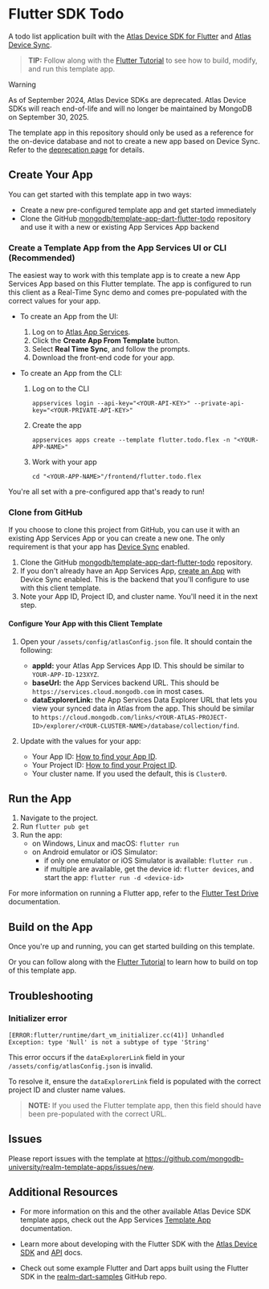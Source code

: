 # Flutter SDK Todo

A todo list application built with the [Atlas Device SDK for Flutter](https://www.mongodb.com/docs/realm/sdk/flutter/) and
[Atlas Device Sync](https://www.mongodb.com/docs/atlas/app-services/sync/).

> **TIP:** Follow along with the [Flutter Tutorial](https://www.mongodb.com/docs/atlas/app-services/tutorial/flutter/)
> to see how to build, modify, and run this template app.

> [!WARNING]
> As of September 2024, Atlas Device SDKs are deprecated. Atlas Device SDKs
> will reach end-of-life and will no longer be maintained by MongoDB on
> September 30, 2025.
>
> The template app in this repository should only be used as a reference for
> the on-device database and not to create a new app based on Device Sync.
> Refer to the [deprecation page](https://www.mongodb.com/docs/atlas/device-sdks/>deprecation/) for details.

## Create Your App

You can get started with this template app in two ways:

- Create a new pre-configured template app and get started immediately
- Clone the GitHub
  [mongodb/template-app-dart-flutter-todo](https://github.com/mongodb/template-app-dart-flutter-todo.git)
  repository and use it with a new or existing App Services App backend

### Create a Template App from the App Services UI or CLI (Recommended)

The easiest way to work with this template app is to create a new App Services
App based on this Flutter template. The app is configured
to run this client as a Real-Time Sync demo and comes pre-populated with the
correct values for your app.

- To create an App from the UI:

  1. Log on to [Atlas App Services](https://services.cloud.mongodb.com).
  2. Click the **Create App From Template** button.
  3. Select **Real Time Sync**, and follow the prompts.
  4. Download the front-end code for your app.

- To create an App from the CLI:

  1. Log on to the CLI
     ```shell
     appservices login --api-key="<YOUR-API-KEY>" --private-api-key="<YOUR-PRIVATE-API-KEY>"
     ```
  2. Create the app
     ```shell
     appservices apps create --template flutter.todo.flex -n "<YOUR-APP-NAME>"
     ```
  3. Work with your app
     ```shell
     cd "<YOUR-APP-NAME>"/frontend/flutter.todo.flex
     ```

You're all set with a pre-configured app that's ready to run!

### Clone from GitHub

If you choose to clone this project from GitHub, you can use it with an existing
App Services App or you can create a new one. The only requirement is that your
app has [Device Sync](https://www.mongodb.com/docs/atlas/app-services/sync/) enabled.

1. Clone the GitHub
   [mongodb/template-app-dart-flutter-todo](https://github.com/mongodb/template-app-dart-flutter-todo.git)
   repository.
2. If you don't already have an App Services App, [create an App](https://www.mongodb.com/docs/atlas/app-services/apps/create/#std-label-create-app) with Device Sync
   enabled. This is the backend that you'll configure to use with this client
   template.
3. Note your App ID, Project ID, and cluster name. You'll need it in the next
   step.

#### Configure Your App with this Client Template

1. Open your `/assets/config/atlasConfig.json` file. It should contain the
   following:

   - **appId:** your Atlas App Services App ID. This should be similar to `YOUR-APP-ID-123XYZ`.
   - **baseUrl:** the App Services backend URL. This should be `https://services.cloud.mongodb.com` in most cases.
   - **dataExplorerLink:** the App Services Data Explorer URL that lets you
     view your synced data in Atlas from the app. This should be similar to
     `https://cloud.mongodb.com/links/<YOUR-ATLAS-PROJECT-ID>/explorer/<YOUR-CLUSTER-NAME>/database/collection/find`.

2. Update with the values for your app:

   - Your App ID: [How to find your App ID](https://www.mongodb.com/docs/atlas/app-services/reference/find-your-project-or-app-id/).
   - Your Project ID: [How to find your Project ID](https://www.mongodb.com/docs/atlas/app-services/reference/find-your-project-or-app-id/).
   - Your cluster name. If you used the default, this is `Cluster0`.

## Run the App

1. Navigate to the project.
2. Run `flutter pub get`
3. Run the app:
   - on Windows, Linux and macOS: `flutter run`
   - on Android emulator or iOS Simulator:
     - if only one emulator or iOS Simulator is available: `flutter run` .
     - if multiple are available, get the device id: `flutter devices`, and
       start the app: `flutter run -d <device-id>`

For more information on running a Flutter app, refer to the
[Flutter Test Drive](https://docs.flutter.dev/get-started/test-drive) documentation.

## Build on the App

Once you're up and running, you can get started building on this template.

Or you can follow along with the [Flutter Tutorial](https://www.mongodb.com/docs/atlas/app-services/tutorial/flutter/)
to learn how to build on top of this template app.

## Troubleshooting

### Initializer error

```
[ERROR:flutter/runtime/dart_vm_initializer.cc(41)] Unhandled Exception: type 'Null' is not a subtype of type 'String'
```

This error occurs if the `dataExplorerLink` field in your
`/assets/config/atlasConfig.json` is invalid.

To resolve it, ensure the `dataExplorerLink` field is populated with the correct
project ID and cluster name values.

> **NOTE:** If you used the Flutter template app, then this
> field should have been pre-populated with the correct URL.

## Issues

Please report issues with the template at
https://github.com/mongodb-university/realm-template-apps/issues/new.

## Additional Resources

- For more information on this and the other available Atlas Device SDK template
  apps, check out the App Services
  [Template App](https://www.mongodb.com/docs/atlas/app-services/reference/template-apps/)
  documentation.

- Learn more about developing with the Flutter SDK with the [Atlas Device
  SDK](https://www.mongodb.com/docs/atlas/device-sdks/sdk/flutter/)
  and [API](https://pub.dev/documentation/realm/latest/) docs.

- Check out some example Flutter and Dart apps built using the Flutter SDK
  in the
  [realm-dart-samples](https://github.com/realm/realm-dart-samples/tree/main)
  GitHub repo.
